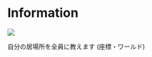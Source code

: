 # Information
[![](https://poggit.pmmp.io/shield.state/Information)](https://poggit.pmmp.io/p/Information)

自分の居場所を全員に教えます
(座標・ワールド)
